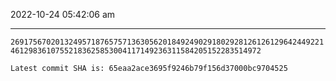2022-10-24 05:42:06 am

---

`269175670201324957187657571363056201849249029180292812612612964244922146129836107552183625853004117149236311584205152283514972`

`Latest commit SHA is: 65eaa2ace3695f9246b79f156d37000bc9704525 `
